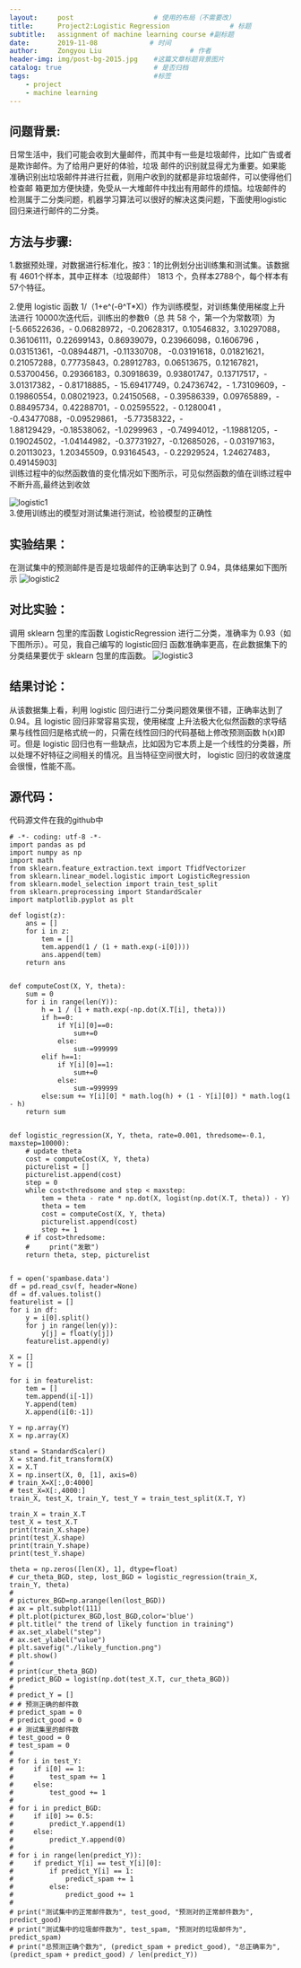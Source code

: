 ```yaml
---
layout:     post                    # 使用的布局（不需要改）
title:      Project2:Logistic Regression               # 标题 
subtitle:   assignment of machine learning course #副标题
date:       2019-11-08             # 时间
author:     Zongyou Liu                      # 作者
header-img: img/post-bg-2015.jpg    #这篇文章标题背景图片
catalog: true                       # 是否归档
tags:                               #标签
    - project 
    - machine learning
---
```


## 问题背景:
日常生活中，我们可能会收到大量邮件，而其中有一些是垃圾邮件，比如广告或者是欺诈邮件。为了给用户更好的体验，垃圾
邮件的识别就显得尤为重要。如果能准确识别出垃圾邮件并进行拦截，则用户收到的就都是非垃圾邮件，可以使得他们检查邮
箱更加方便快捷，免受从一大堆邮件中找出有用邮件的烦恼。垃圾邮件的检测属于二分类问题，机器学习算法可以很好的解决这类问题，下面使用logistic 回归来进行邮件的二分类。
## 方法与步骤:
1.数据预处理，对数据进行标准化，按3：1的比例划分出训练集和测试集。该数据有 4601个样本，其中正样本（垃圾邮件）
1813 个，负样本2788个，每个样本有 57个特征。

2.使用 logistic 函数 1/（1+e^(-θ^T*X)）作为训练模型，对训练集使用梯度上升法进行 10000次迭代后，训练出的参数θ（总
共 58 个，第一个为常数项）为   
[-5.66522636，- 0.06828972，-0.20628317，0.10546832，3.10297088，0.36106111，0.22699143，0.86939079，0.23966098，0.1606796 ，0.03151361，-0.08944871，-0.11330708，
-0.03191618，0.01821621，0.21057288，0.77735843，0.28912783，0.06513675，0.12167821，0.53700456，0.29366183，0.30918639，0.93801747，0.13717517，- 3.01317382，-
0.81718885，- 15.69417749，0.24736742，- 1.73109609，- 0.19860554，0.08021923，0.24150568，- 0.39586339，0.09765889，- 0.88495734，0.42288701，- 0.02595522，- 0.1280041 ，
-0.43477088，-0.09529861， -5.77358322，- 1.88129429，-0.18538062，-1.0299963 ，-0.74994012，-1.19881205，- 0.19024502，-1.04144982，-0.37731927，-0.12685026，-
0.03197163，0.20113023，1.20345509，0.93164543，- 0.22929524，1.24627483，0.49145903]   
训练过程中的似然函数值的变化情况如下图所示，可见似然函数的值在训练过程中不断升高,最终达到收敛 

![logistic1](https://raw.githubusercontent.com/BuleSky233/BuleSky233.github.io/master/img/logistic1.png)  
3.使用训练出的模型对测试集进行测试，检验模型的正确性
## 实验结果：
在测试集中的预测邮件是否是垃圾邮件的正确率达到了 0.94，具体结果如下图所示
![logistic2](https://raw.githubusercontent.com/BuleSky233/BuleSky233.github.io/master/img/logistic2.png)
## 对比实验：
调用 sklearn 包里的库函数 LogisticRegression 进行二分类，准确率为 0.93（如下图所示）。可见，我自己编写的 logistic回归
函数准确率更高，在此数据集下的分类结果要优于 sklearn 包里的库函数。
![logistic3](https://raw.githubusercontent.com/BuleSky233/BuleSky233.github.io/master/img/logistic3.png)
## 结果讨论：
从该数据集上看，利用 logistic 回归进行二分类问题效果很不错，正确率达到了 0.94。且 logistic 回归非常容易实现，使用梯度
上升法极大化似然函数的求导结果与线性回归是格式统一的，只需在线性回归的代码基础上修改预测函数 h(x)即可。但是
logistic 回归也有一些缺点，比如因为它本质上是一个线性的分类器，所以处理不好特征之间相关的情况。且当特征空间很大时，
logistic 回归的收敛速度会很慢，性能不高。
## 源代码：
代码源文件在我的github中
```
# -*- coding: utf-8 -*-
import pandas as pd
import numpy as np
import math
from sklearn.feature_extraction.text import TfidfVectorizer
from sklearn.linear_model.logistic import LogisticRegression
from sklearn.model_selection import train_test_split
from sklearn.preprocessing import StandardScaler
import matplotlib.pyplot as plt

def logist(z):
    ans = []
    for i in z:
        tem = []
        tem.append(1 / (1 + math.exp(-i[0])))
        ans.append(tem)
    return ans


def computeCost(X, Y, theta):
    sum = 0
    for i in range(len(Y)):
        h = 1 / (1 + math.exp(-np.dot(X.T[i], theta)))
        if h==0:
            if Y[i][0]==0:
                sum+=0
            else:
                sum-=999999
        elif h==1:
            if Y[i][0]==1:
                sum+=0
            else:
                sum-=999999
        else:sum += Y[i][0] * math.log(h) + (1 - Y[i][0]) * math.log(1 - h)
    return sum


def logistic_regression(X, Y, theta, rate=0.001, thredsome=-0.1, maxstep=10000):
    # update theta
    cost = computeCost(X, Y, theta)
    picturelist = []
    picturelist.append(cost)
    step = 0
    while cost<thredsome and step < maxstep:
        tem = theta - rate * np.dot(X, logist(np.dot(X.T, theta)) - Y)
        theta = tem
        cost = computeCost(X, Y, theta)
        picturelist.append(cost)
        step += 1
    # if cost>thredsome:
    #     print("发散")
    return theta, step, picturelist


f = open('spambase.data')
df = pd.read_csv(f, header=None)
df = df.values.tolist()
featurelist = []
for i in df:
    y = i[0].split()
    for j in range(len(y)):
        y[j] = float(y[j])
    featurelist.append(y)

X = []
Y = []

for i in featurelist:
    tem = []
    tem.append(i[-1])
    Y.append(tem)
    X.append(i[0:-1])

Y = np.array(Y)
X = np.array(X)

stand = StandardScaler()
X = stand.fit_transform(X)
X = X.T
X = np.insert(X, 0, [1], axis=0)
# train_X=X[:,0:4000]
# test_X=X[:,4000:]
train_X, test_X, train_Y, test_Y = train_test_split(X.T, Y)

train_X = train_X.T
test_X = test_X.T
print(train_X.shape)
print(test_X.shape)
print(train_Y.shape)
print(test_Y.shape)

theta = np.zeros([len(X), 1], dtype=float)
# cur_theta_BGD, step, lost_BGD = logistic_regression(train_X, train_Y, theta)
#
# picturex_BGD=np.arange(len(lost_BGD))
# ax = plt.subplot(111)
# plt.plot(picturex_BGD,lost_BGD,color='blue')
# plt.title(" the trend of likely function in training")
# ax.set_xlabel("step")
# ax.set_ylabel("value")
# plt.savefig("./likely_function.png")
# plt.show()
#
# print(cur_theta_BGD)
# predict_BGD = logist(np.dot(test_X.T, cur_theta_BGD))
#
# predict_Y = []
# # 预测正确的邮件数
# predict_spam = 0
# predict_good = 0
# # 测试集里的邮件数
# test_good = 0
# test_spam = 0
#
# for i in test_Y:
#     if i[0] == 1:
#         test_spam += 1
#     else:
#         test_good += 1
#
# for i in predict_BGD:
#     if i[0] >= 0.5:
#         predict_Y.append(1)
#     else:
#         predict_Y.append(0)
#
# for i in range(len(predict_Y)):
#     if predict_Y[i] == test_Y[i][0]:
#         if predict_Y[i] == 1:
#             predict_spam += 1
#         else:
#             predict_good += 1
#
# print("测试集中的正常邮件数为", test_good, "预测对的正常邮件数为", predict_good)
# print("测试集中的垃圾邮件数为", test_spam, "预测对的垃圾邮件为", predict_spam)
# print("总预测正确个数为", (predict_spam + predict_good), "总正确率为", (predict_spam + predict_good) / len(predict_Y))
```
